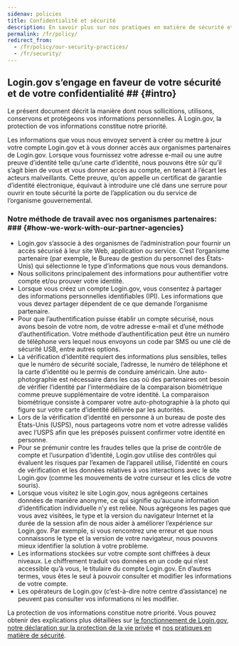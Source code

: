 ```yaml
---
sidenav: policies
title: Confidentialité et sécurité
description: En savoir plus sur nos pratiques en matière de sécurité et de confidentialité
permalink: /fr/policy/
redirect_from:
  - /fr/policy/our-security-practices/
  - /fr/security/
---
```

## Login.gov s’engage en faveur de votre sécurité et de votre confidentialité ## {#intro}

Le présent document décrit la manière dont nous sollicitions, utilisons, conservons et protégeons vos informations personnelles. À Login.gov, la protection de vos informations constitue notre priorité.

Les informations que vous nous envoyez servent à créer ou mettre à jour votre compte Login.gov et à vous donner accès aux organismes partenaires de Login.gov. Lorsque vous fournissez votre adresse e-mail ou une autre preuve d’identité telle qu’une carte d’identité, nous pouvons être sûr qu’il s’agit bien de vous et vous donner accès au compte, en tenant à l’écart les acteurs malveillants. Cette preuve, qu’on appelle un certificat de garantie d’identité électronique, équivaut à introduire une clé dans une serrure pour ouvrir en toute sécurité la porte de l’application ou du service de l’organisme gouvernemental.

###  Notre méthode de travail avec nos organismes partenaires: ### {#how-we-work-with-our-partner-agencies}

* Login.gov s’associe à des organismes de l’administration pour fournir un accès sécurisé à leur site Web, application ou service. C’est l’organisme partenaire (par exemple, le Bureau de gestion du personnel des États-Unis) qui sélectionne le type d’informations que nous vous demandons.
* Nous sollicitons principalement des informations pour authentifier votre compte et/ou prouver votre identité.
* Lorsque vous créez un compte Login.gov, vous consentez à partager des informations personnelles identifiables (IPI). Les informations que vous devez partager dépendent de ce que demande l’organisme partenaire.
* Pour que l’authentification puisse établir un compte sécurisé, nous avons besoin de votre nom, de votre adresse e-mail et d’une méthode d’authentification. Votre méthode d’authentification peut être un numéro de téléphone vers lequel nous envoyons un code par SMS ou une clé de sécurité USB, entre autres options.
* La vérification d’identité requiert des informations plus sensibles, telles que le numéro de sécurité sociale, l’adresse, le numéro de téléphone et la carte d’identité ou le permis de conduire américain. Une auto-photographie est nécessaire dans les cas où des partenaires ont besoin de vérifier l’identité par l’intermédiaire de la comparaison biométrique comme preuve supplémentaire de votre identité. La comparaison biométrique consiste à comparer votre auto-photographie à la photo qui figure sur votre carte d’identité délivrée par les autorités.
* Lors de la vérification d’identité en personne à un bureau de poste des États-Unis (USPS), nous partageons votre nom et votre adresse validés avec l’USPS afin que les préposés puissent confirmer votre identité en personne.
* Pour se prémunir contre les fraudes telles que la prise de contrôle de compte et l’usurpation d’identité, Login.gov utilise des contrôles qui évaluent les risques par l’examen de l’appareil utilisé, l’identité en cours de vérification et les données relatives à vos interactions avec le site  Login.gov (comme les mouvements de votre curseur et les clics de votre souris).
* Lorsque vous visitez le site Login.gov, nous agrégeons certaines données de manière anonyme, ce qui signifie qu’aucune information d’identification individuelle n’y est reliée. Nous agrégeons les pages que vous avez visitées, le type et la version du navigateur Internet et la durée de la session afin de nous aider à améliorer l’expérience sur Login.gov. Par exemple, si vous rencontrez une erreur et que nous connaissons le type et la version de votre navigateur, nous pouvons mieux identifier la solution à votre problème.
* Les informations stockées sur votre compte sont chiffrées à deux niveaux. Le chiffrement traduit vos données en un code qui n’est accessible qu’à vous, le titulaire du compte Login.gov. En d’autres termes, vous êtes le seul à pouvoir consulter et modifier les informations de votre compte.
* Les opérateurs de Login.gov (c’est-à-dire notre centre d’assistance) ne peuvent pas consulter vos informations ni les modifier.

La protection de vos informations constitue notre priorité. Vous pouvez obtenir des explications plus détaillées sur [le fonctionnement de Login.gov](/fr/policy/how-does-it-work/), [notre déclaration sur la protection de la vie privée](/fr/policy/our-privacy-act-statement/) et [nos pratiques en matière de sécurité](/fr/policy/our-security-practices).